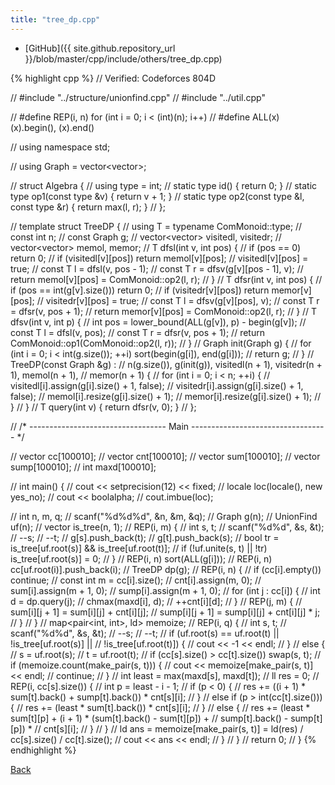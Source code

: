 ```yaml
---
title: "tree_dp.cpp"
---
```


- [GitHub]({{ site.github.repository_url }}/blob/master/cpp/include/others/tree_dp.cpp)

{% highlight cpp %}
// Verified: Codeforces 804D

// #include "../structure/unionfind.cpp"
// #include "../util.cpp"

// #define REP(i, n) for (int i = 0; i < (int)(n); i++)
// #define ALL(x) (x).begin(), (x).end()

// using namespace std;

// using Graph = vector<vector<int>>;

// struct Algebra {
//   using type = int;
//   static type id() { return 0; }
//   static type op1(const type &v) { return v + 1; }
//   static type op2(const type &l, const type &r) { return max(l, r); }
// };

// template <typename ComMonoid> struct TreeDP {
//   using T = typename ComMonoid::type;
//   const int n;
//   const Graph g;
//   vector<vector<bool>> visitedl, visitedr;
//   vector<vector<T>> memol, memor;
//   T dfsl(int v, int pos) {
//     if (pos == 0) return 0;
//     if (visitedl[v][pos]) return memol[v][pos];
//     visitedl[v][pos] = true;
//     const T l = dfsl(v, pos - 1);
//     const T r = dfsv(g[v][pos - 1], v);
//     return memol[v][pos] = ComMonoid::op2(l, r);
//   }
//   T dfsr(int v, int pos) {
//     if (pos == int(g[v].size())) return 0;
//     if (visitedr[v][pos]) return memor[v][pos];
//     visitedr[v][pos] = true;
//     const T l = dfsv(g[v][pos], v);
//     const T r = dfsr(v, pos + 1);
//     return memor[v][pos] = ComMonoid::op2(l, r);
//   }
//   T dfsv(int v, int p) {
//     int pos = lower_bound(ALL(g[v]), p) - begin(g[v]);
//     const T l = dfsl(v, pos);
//     const T r = dfsr(v, pos + 1);
//     return ComMonoid::op1(ComMonoid::op2(l, r));
//   }
//   Graph init(Graph g) {
//     for (int i = 0; i < int(g.size()); ++i) sort(begin(g[i]), end(g[i]));
//     return g;
//   }
//   TreeDP(const Graph &g) :
//     n(g.size()), g(init(g)), visitedl(n + 1), visitedr(n + 1), memol(n + 1),
//     memor(n + 1) {
//     for (int i = 0; i < n; ++i) {
//       visitedl[i].assign(g[i].size() + 1, false);
//       visitedr[i].assign(g[i].size() + 1, false);
//       memol[i].resize(g[i].size() + 1);
//       memor[i].resize(g[i].size() + 1);
//     }
//   }
//   T query(int v) { return dfsr(v, 0); }
// };

// /* ---------------------------------- Main ---------------------------------- */

// vector<int> cc[100010];
// vector<int> cnt[100010];
// vector<ll> sum[100010];
// vector<ll> sump[100010];
// int maxd[100010];

// int main() {
//   cout << setprecision(12) << fixed;
//   locale loc(locale(), new yes_no);
//   cout << boolalpha;
//   cout.imbue(loc);

//   int n, m, q;
//   scanf("%d%d%d", &n, &m, &q);
//   Graph g(n);
//   UnionFind uf(n);
//   vector<int> is_tree(n, 1);
//   REP(i, m) {
//     int s, t;
//     scanf("%d%d", &s, &t);
//     --s;
//     --t;
//     g[s].push_back(t);
//     g[t].push_back(s);
//     bool tr = is_tree[uf.root(s)] && is_tree[uf.root(t)];
//     if (!uf.unite(s, t) || !tr) is_tree[uf.root(s)] = 0;
//   }
//   REP(i, n) sort(ALL(g[i]));
//   REP(i, n) cc[uf.root(i)].push_back(i);
//   TreeDP<Algebra> dp(g);
//   REP(i, n) {
//     if (cc[i].empty()) continue;
//     const int m = cc[i].size();
//     cnt[i].assign(m, 0);
//     sum[i].assign(m + 1, 0);
//     sump[i].assign(m + 1, 0);
//     for (int j : cc[i]) {
//       int d = dp.query(j);
//       chmax(maxd[i], d);
//       ++cnt[i][d];
//     }
//     REP(j, m) {
//       sum[i][j + 1] = sum[i][j] + cnt[i][j];
//       sump[i][j + 1] = sump[i][j] + cnt[i][j] * j;
//     }
//   }
//   map<pair<int, int>, ld> memoize;
//   REP(i, q) {
//     int s, t;
//     scanf("%d%d", &s, &t);
//     --s;
//     --t;
//     if (uf.root(s) == uf.root(t) || !is_tree[uf.root(s)] ||
//         !is_tree[uf.root(t)]) {
//       cout << -1 << endl;
//     }
//     else {
//       s = uf.root(s);
//       t = uf.root(t);
//       if (cc[s].size() > cc[t].size()) swap(s, t);
//       if (memoize.count(make_pair(s, t))) {
//         cout << memoize[make_pair(s, t)] << endl;
//         continue;
//       }
//       int least = max(maxd[s], maxd[t]);
//       ll res = 0;
//       REP(i, cc[s].size()) {
//         int p = least - i - 1;
//         if (p < 0) {
//           res += ((i + 1) * sum[t].back() + sump[t].back()) * cnt[s][i];
//         }
//         else if (p > int(cc[t].size())) {
//           res += (least * sum[t].back()) * cnt[s][i];
//         }
//         else {
//           res += (least * sum[t][p] + (i + 1) * (sum[t].back() - sum[t][p]) +
//                   sump[t].back() - sump[t][p]) *
//                  cnt[s][i];
//         }
//       }
//       ld ans = memoize[make_pair(s, t)] = ld(res) / cc[s].size() / cc[t].size();
//       cout << ans << endl;
//     }
//   }
//   return 0;
// }
{% endhighlight %}

[Back](../..)
